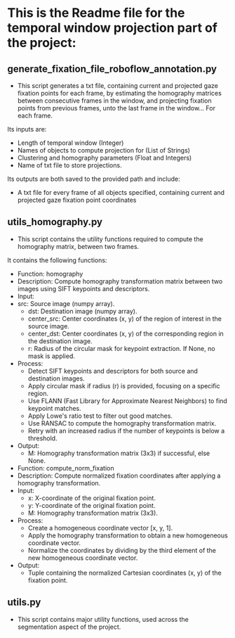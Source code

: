 # This is the Readme file for the temporal window projection part of the project:

## generate_fixation_file_roboflow_annotation.py
- This script generates a txt file, containing current and projected gaze fixation points for each frame, by estimating the homography matrices between consecutive frames in the window, and projecting fixation points from previous frames, unto the last frame in the window... For each frame.

Its inputs are:
- Length of temporal window (Integer)
- Names of objects to compute projection for (List of Strings)
- Clustering and homography parameters (Float and Integers)
- Name of txt file to store projections.

Its outputs are both saved to the provided path and include:
- A txt file for every frame of all objects specified, containing current and projected gaze fixation point coordinates

## utils_homography.py
- This script contains the utility functions required to compute the homography matrix, between two frames.


It contains the following functions: 
- Function: homography
- Description: Compute homography transformation matrix between two images using SIFT keypoints and descriptors.
- Input:
- src: Source image (numpy array).
  - dst: Destination image (numpy array).
   - center_src: Center coordinates (x, y) of the region of interest in the source image.
   - center_dst: Center coordinates (x, y) of the corresponding region in the destination image.
   - r: Radius of the circular mask for keypoint extraction. If None, no mask is applied.
- Process:
   - Detect SIFT keypoints and descriptors for both source and destination images.
   - Apply circular mask if radius (r) is provided, focusing on a specific region.
   - Use FLANN (Fast Library for Approximate Nearest Neighbors) to find keypoint matches.
   - Apply Lowe's ratio test to filter out good matches.
   - Use RANSAC to compute the homography transformation matrix.
   - Retry with an increased radius if the number of keypoints is below a threshold.
- Output:
   - M: Homography transformation matrix (3x3) if successful, else None.
- Function: compute_norm_fixation
- Description: Compute normalized fixation coordinates after applying a homography transformation.
- Input:
   - x: X-coordinate of the original fixation point.
   - y: Y-coordinate of the original fixation point.
   - M: Homography transformation matrix (3x3).
- Process:
   - Create a homogeneous coordinate vector [x, y, 1].
   - Apply the homography transformation to obtain a new homogeneous coordinate vector.
   - Normalize the coordinates by dividing by the third element of the new homogeneous coordinate vector.
- Output:
   - Tuple containing the normalized Cartesian coordinates (x, y) of the fixation point.

## utils.py
- This script contains major utility functions, used across the segmentation aspect of the project.